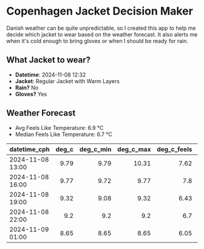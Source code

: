 
# Copenhagen Jacket Decision Maker

Danish weather can be quite unpredictable, so I created this app to help me decide which jacket to wear based on the weather forecast. 
It also alerts me when it's cold enough to bring gloves or when I should be ready for rain.

## What Jacket to wear?

- **Datetime**: 2024-11-08 12:32
- **Jacket**: Regular Jacket with Warm Layers
- **Rain?** No
- **Gloves?** Yes

## Weather Forecast
- Avg Feels Like Temperature: 6.9 °C
- Median Feels Like Temperature: 6.7 °C

| datetime_cph     |   deg_c |   deg_c_min |   deg_c_max |   deg_c_feels | weather   | wind   | rain   |
|:-----------------|--------:|------------:|------------:|--------------:|:----------|:-------|:-------|
| 2024-11-08 13:00 |    9.79 |        9.79 |       10.31 |          7.62 | Clouds    | Low    | None   |
| 2024-11-08 16:00 |    9.77 |        9.72 |        9.77 |          7.8  | Clouds    | Low    | None   |
| 2024-11-08 19:00 |    9.32 |        9.08 |        9.32 |          6.43 | Clouds    | Medium | None   |
| 2024-11-08 22:00 |    9.2  |        9.2  |        9.2  |          6.7  | Clouds    | Low    | None   |
| 2024-11-09 01:00 |    8.65 |        8.65 |        8.65 |          6.05 | Clouds    | Low    | None   |
        